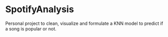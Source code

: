 # SpotifyAnalysis
Personal project to clean, visualize and formulate a KNN model to predict if a song is popular or not.
